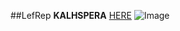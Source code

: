##LefRep **KALHSPERA**
[HERE](https://github.com/Lefto13/LefRep/tree/main)
![Image](https://upload.wikimedia.org/wikipedia/commons/thumb/1/1b/R_logo.svg/1200px-R_logo.svg.png)
